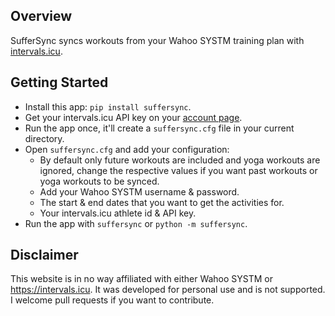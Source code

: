 ## Overview
SufferSync syncs workouts from your Wahoo SYSTM training plan with [intervals.icu](https://intervals.icu).

## Getting Started
- Install this app: `pip install suffersync`.
- Get your intervals.icu API key on your [account page](https://intervals.icu/settings).
- Run the app once, it'll create a `suffersync.cfg` file in your current directory.
- Open `suffersync.cfg` and add your configuration:
    - By default only future workouts are included and yoga workouts are ignored, change the respective values if you want past workouts or yoga workouts to be synced.
    - Add your Wahoo SYSTM username & password.
    - The start & end dates that you want to get the activities for.
    - Your intervals.icu athlete id & API key.
- Run the app with `suffersync` or `python -m suffersync`.

## Disclaimer
This website is in no way affiliated with either Wahoo SYSTM or https://intervals.icu. It was developed for personal use and is not supported. I welcome pull requests if you want to contribute.